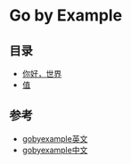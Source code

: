 # Go by Example

## 目录
- [你好，世界](./1-hello-world.md)
- [值](./2-values.md)
## **参考**
- [gobyexample英文](https://gobyexample.com/)
- [gobyexample中文](https://books.studygolang.com/gobyexample/)